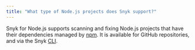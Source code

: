 ```yaml
---
title: "What type of Node.js projects does Snyk support?"
---
```

Snyk for Node.js supports scanning and fixing Node.js projects that have their dependencies managed by [npm](https://www.npmjs.com/).
It is available for GitHub repositories, and via the Snyk [CLI](/docs/using-snyk/).
